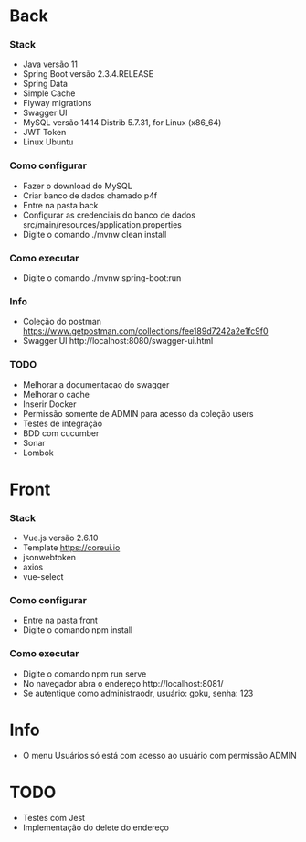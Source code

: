 # Back

### Stack
- Java versão 11
- Spring Boot versão 2.3.4.RELEASE
- Spring Data
- Simple Cache
- Flyway migrations
- Swagger UI
- MySQL versão 14.14 Distrib 5.7.31, for Linux (x86_64)
- JWT Token
- Linux Ubuntu

### Como configurar
- Fazer o download do MySQL
- Criar banco de dados chamado p4f
- Entre na pasta back
- Configurar as credenciais do banco de dados src/main/resources/application.properties
- Digite o comando ./mvnw clean install

### Como executar
- Digite o comando ./mvnw spring-boot:run

### Info
- Coleção do postman https://www.getpostman.com/collections/fee189d7242a2e1fc9f0
- Swagger UI http://localhost:8080/swagger-ui.html

### TODO
- Melhorar a documentaçao do swagger
- Melhorar o cache
- Inserir Docker
- Permissão somente de ADMIN para acesso da coleção users
- Testes de integração
- BDD com cucumber
- Sonar
- Lombok

# Front

### Stack
- Vue.js versão 2.6.10
- Template https://coreui.io
- jsonwebtoken
- axios
- vue-select

### Como configurar
- Entre na pasta front
- Digite o comando npm install


### Como executar
- Digite o comando npm run serve
- No navegador abra o endereço http://localhost:8081/
- Se autentique como administraodr, usuário: goku, senha: 123

# Info
- O menu Usuários só está com acesso ao usuário com permissão ADMIN

# TODO
- Testes com Jest
- Implementação do delete do endereço

